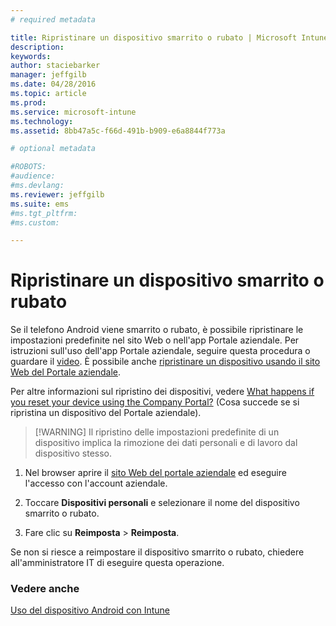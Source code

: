 ```yaml
---
# required metadata

title: Ripristinare un dispositivo smarrito o rubato | Microsoft Intune
description:
keywords:
author: staciebarker
manager: jeffgilb
ms.date: 04/28/2016
ms.topic: article
ms.prod:
ms.service: microsoft-intune
ms.technology:
ms.assetid: 8bb47a5c-f66d-491b-b909-e6a8844f773a

# optional metadata

#ROBOTS:
#audience:
#ms.devlang:
ms.reviewer: jeffgilb
ms.suite: ems
#ms.tgt_pltfrm:
#ms.custom:

---
```



# Ripristinare un dispositivo smarrito o rubato

Se il telefono Android viene smarrito o rubato, è possibile ripristinare le impostazioni predefinite nel sito Web o nell'app Portale aziendale. Per istruzioni sull'uso dell'app Portale aziendale, seguire questa procedura o guardare il [video](http://aka.ms/ly1x17). È possibile anche [ripristinare un dispositivo usando il sito Web del Portale aziendale](reset-your-device-cpwebsite.md).

Per altre informazioni sul ripristino dei dispositivi, vedere [What happens if you reset your device using the Company Portal?](what-happens-if-you-reset-your-device-using-the-company-portal-android.md) (Cosa succede se si ripristina un dispositivo del Portale aziendale).

> [!WARNING] Il ripristino delle impostazioni predefinite di un dispositivo implica la rimozione dei dati personali e di lavoro dal dispositivo stesso.

1.  Nel browser aprire il [sito Web del portale aziendale](http://portal.manage.microsoft.com) ed eseguire l'accesso con l'account aziendale.

2.  Toccare **Dispositivi personali** e selezionare il nome del dispositivo smarrito o rubato.

3.  Fare clic su **Reimposta** &gt; **Reimposta**.

Se non si riesce a reimpostare il dispositivo smarrito o rubato, chiedere all'amministratore IT di eseguire questa operazione.

### Vedere anche
[Uso del dispositivo Android con Intune](using-your-android-device-with-intune.md)



<!--HONumber=May16_HO3-->



